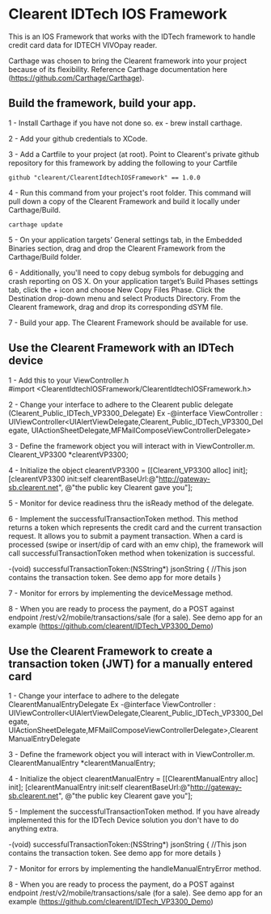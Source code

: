 # Clearent IDTech IOS Framework

This is an IOS Framework that works with the IDTech framework to handle credit card data for IDTECH VIVOpay reader.

Carthage was chosen to bring the Clearent framework into your project because of its flexibility.  Reference Carthage documentation here (https://github.com/Carthage/Carthage).

## Build the framework, build your app.

1 - Install Carthage if you have not done so. ex - brew install carthage.

2 - Add your github credentials to XCode.

3 - Add a Cartfile to your project (at root). Point to Clearent's private github repository for this framework by adding the following to your Cartfile

    github "clearent/ClearentIdtechIOSFramework" == 1.0.0

4 - Run this command from your project's root folder. This command will pull down a copy of the Clearent Framework and build it locally under Carthage/Build.

    carthage update

5 - On your application targets’ General settings tab, in the Embedded Binaries section, drag and drop the Clearent Framework from the Carthage/Build folder.

6 - Additionally, you'll need to copy debug symbols for debugging and crash reporting on OS X.
    On your application target’s Build Phases settings tab, click the + icon and choose New Copy Files Phase.
    Click the Destination drop-down menu and select Products Directory.
    From the Clearent framework, drag and drop its corresponding dSYM file.

7 - Build your app. The Clearent Framework should be available for use.

## Use the Clearent Framework with an IDTech device

1 - Add this to your ViewController.h  
#import <ClearentIdtechIOSFramework/ClearentIdtechIOSFramework.h>

2 - Change your interface to adhere to the Clearent public delegate (Clearent_Public_IDTech_VP3300_Delegate)
Ex -@interface ViewController : UIViewController<UIAlertViewDelegate,Clearent_Public_IDTech_VP3300_Delegate, UIActionSheetDelegate,MFMailComposeViewControllerDelegate>

3 - Define the framework object you will interact with in ViewController.m.
Clearent_VP3300 *clearentVP3300;

4 - Initialize the object
clearentVP3300 = [[Clearent_VP3300 alloc]  init];
[clearentVP3300 init:self clearentBaseUrl:@"http://gateway-sb.clearent.net", @"the public key Clearent gave you"];

5 - Monitor for device readiness thru the isReady method of the delegate.

6 - Implement the successfulTransactionToken method. This method returns a token which represents the credit card and the current transaction request. It allows you to submit a payment transaction.
When a card is processed (swipe or insert/dip of card with an emv chip), the framework will call successfulTransactionToken method when tokenization is successful.

-(void) successfulTransactionToken:(NSString*) jsonString {
  //This json contains the transaction token. See demo app for more details
}

7 - Monitor for errors by implementing the deviceMessage method.

8 - When you are ready to process the payment, do a POST against endpoint /rest/v2/mobile/transactions/sale (for a sale). See demo app for an example (https://github.com/clearent/IDTech_VP3300_Demo)

## Use the Clearent Framework to create a transaction token (JWT) for a manually entered card


1 - Change your interface to adhere to the delegate ClearentManualEntryDelegate
Ex -@interface ViewController : UIViewController<UIAlertViewDelegate,Clearent_Public_IDTech_VP3300_Delegate, UIActionSheetDelegate,MFMailComposeViewControllerDelegate>,ClearentManualEntryDelegate

3 - Define the framework object you will interact with in ViewController.m.
ClearentManualEntry *clearentManualEntry;

4 - Initialize the object
clearentManualEntry = [[ClearentManualEntry alloc]  init];
[clearentManualEntry init:self clearentBaseUrl:@"http://gateway-sb.clearent.net", @"the public key Clearent gave you"];

5 - Implement the successfulTransactionToken method. If you have already implemented this for the IDTech Device solution you don't have to do anything extra.

-(void) successfulTransactionToken:(NSString*) jsonString {
  //This json contains the transaction token. See demo app for more details
}

7 - Monitor for errors by implementing the handleManualEntryError method.

8 - When you are ready to process the payment, do a POST against endpoint /rest/v2/mobile/transactions/sale (for a sale). See demo app for an example (https://github.com/clearent/IDTech_VP3300_Demo)
